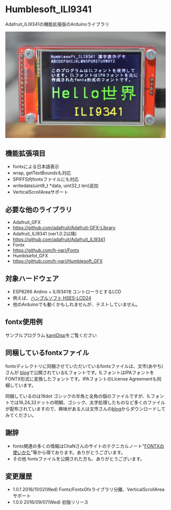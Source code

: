 # Humblesoft_ILI9341

Adafruit_ILI9341の機能拡張版のArduinoライブラリ

<div align="center"><img src="https://github.com/h-nari/Humblesoft_ILI9341/blob/master/img/160907a0.jpg?raw=true" width="512"></div>

## 機能拡張項目

* fontxによる日本語表示
 * wrap, getTextBoundsも対応
 * SPIFFS内fontxファイルにも対応
* writedata(uint8_t *data, uint32_t len)追加
* VerticalScrollAreaサポート

## 必要な他のライブラリ

* Adafruit_GFX
 * https://github.com/adafruit/Adafruit-GFX-Library
* Adafruit_ILI9341 (ver1.0.2以降)
 * https://github.com/adafruit/Adafruit_ILI9341
* Fontx
 * https://github.com/h-nari/Fontx
* Humblsefot_GFX
 * https://github.com/h-nari/Humblesoft_GFX


## 対象ハードウェア

* ESP8266 Ardino + ILI9341をコントローラとするLCD
 * 例えば、[ハンブルソフト HSES-LCD24](http://www.humblesoft.com/products/HSES-LCD24/ "HSES-LCD24/ 製品情報/ ハンブルソフト")
* 他のArduinoでも動くかもしれませんが、テストしていません。

## fontx使用例

サンプルプログラム
[kanjiDisp](https://github.com/h-nari/Humblesoft_ILI9341/blob/master/examples/kanjiDisp/kanjiDisp.ino "kanjiDisp.ino")をご覧ください

##  同梱しているfontxファイル

fontxディレクトリに同梱させていただいているfontxファイルは、文市(あやち)さんが [blog](http://ayati.cocolog-nifty.com/blog/2012/08/ipalx322416-64a.html "blog")で公開されているILフォントです。ILフォントはIPAフォントをFONTX形式に変換したフォントです。IPAフォントのLicense Agreementも同梱しています。

同梱しているのは16dot ゴシックの半角と全角の個のファイルですが、ILフォントでは16,24,32ドットの明朝、ゴシック、太字処理したものなど多くのファイルが配布されていますので、興味がある人は文市さんの[blog](http://ayati.cocolog-nifty.com/blog/2012/08/ipalx322416-64a.html"blog")からダウンロードしてみてください。

## 謝辞

- fontx関連の多くの情報はChaNさんのサイトのテクニカルノート"[FONTXの使いかた](http://elm-chan.org/docs/dosv/fontx.html "FONTXの使いかた")"等から得ております。ありがとうございます。
- その他 fontxファイルを公開された方も、ありがとうございます。

## 変更履歴

* 1.0.1 2016/11/02(Wed) Fontx/FontxGfxライブラリ分離、VerticalScrollAreaサポート
* 1.0.0 2016/09/07(Wed) 初版リリース
